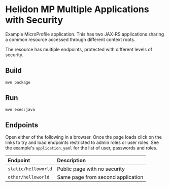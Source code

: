 
# Helidon MP Multiple Applications with Security

Example MicroProfile application. This has two JAX-RS applications
sharing a common resource accessed through different context roots.

The resource has multiple endpoints, protected with different
levels of security.

## Build

```
mvn package
```

## Run

```
mvn exec:java
```

## Endpoints

Open either of the following in a browser. Once the page loads
click on the links to try and load endpoints restricted to 
admin roles or user roles. See the example's `application.yaml`
for the list of user, passwords and roles.

|Endpoint    |Description      |
|:-----------|:----------------|
|`static/helloworld`|Public page with no security|
|`other/helloworld`|Same page from second application|

